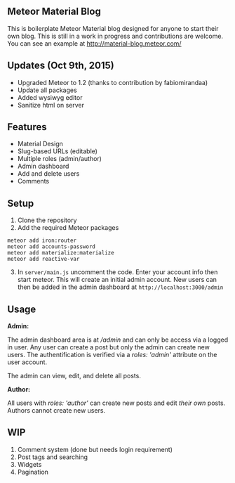## Meteor Material Blog

This is boilerplate Meteor Material blog designed for anyone to start their own blog. This is still in a work in progress and contributions are welcome. You can see an example at http://material-blog.meteor.com/

## Updates (Oct 9th, 2015)

* Upgraded Meteor to 1.2 (thanks to contribution by fabiomirandaa)
* Update all packages
* Added wysiwyg editor
* Sanitize html on server

## Features

* Material Design
* Slug-based URLs (editable)
* Multiple roles (admin/author)
* Admin dashboard
* Add and delete users
* Comments

## Setup

1. Clone the repository
2. Add the required Meteor packages
```
meteor add iron:router
meteor add accounts-password
meteor add materialize:materialize
meteor add reactive-var
```
3. In `server/main.js` uncomment the code. Enter your account info then start meteor. This will create an initial admin account. New users can then be added in the admin dashboard at `http://localhost:3000/admin`

## Usage

**Admin:**

The admin dashboard area is at */admin* and can only be access via a logged in user. Any user can create a post but only the admin can create new users. The authentification is verified via a *roles: 'admin'* attribute on the user account.

The admin can view, edit, and delete all posts.

**Author:**

All users with *roles: 'author'* can create new posts and edit *their own* posts. Authors cannot create new users.

## WIP

1. Comment system (done but needs login requirement)
2. Post tags and searching
3. Widgets
4. Pagination
